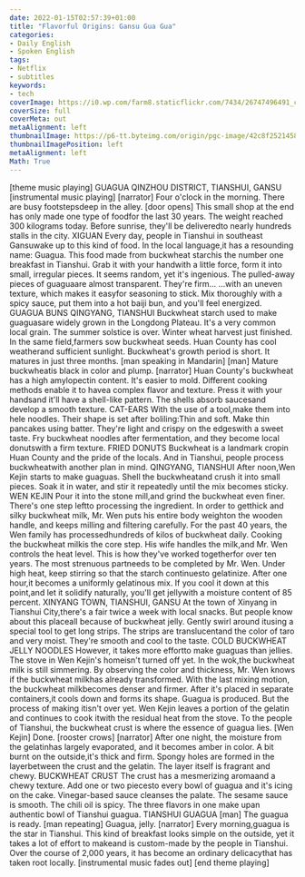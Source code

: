 ```yaml
---
date: 2022-01-15T02:57:39+01:00
title: "Flavorful Origins: Gansu Gua Gua"
categories:
- Daily English
- Spoken English
tags:
- Netflix
- subtitles
keywords:
- tech
coverImage: https://i0.wp.com/farm8.staticflickr.com/7434/26747496491_c1585b1229_o.jpg
coverSize: full
coverMeta: out
metaAlignment: left
thumbnailImage: https://p6-tt.byteimg.com/origin/pgc-image/42c8f25214584897bbe6ca67508095fd?from=pc
thumbnailImagePosition: left
metaAlignment: left
Math: True
---
```


<!--more-->
[theme music playing]
GUAGUA
QINZHOU DISTRICT, TIANSHUI, GANSU
[instrumental music playing]
[narrator] Four o'clock in the morning.
There are busy footstepsdeep in the alley.
[door opens]
This small shop at the end
has only made one type of foodfor the last 30 years.
The weight reached 300 kilograms today.
Before sunrise, they'll be deliveredto nearly hundreds stalls in the city.
XIGUAN
Every day,
people in Tianshui in southeast Gansuwake up to this kind of food.
In the local language,it has a resounding name: Guagua.
This food made from buckwheat starchis the number one breakfast in Tianshui.
Grab it with your handwith a little force,
form it into small, irregular pieces.
It seems random, yet it's ingenious.
The pulled-away pieces of guaguaare almost transparent.
They're firm…
…with an uneven texture,
which makes it easyfor seasoning to stick.
Mix thoroughly with a spicy sauce,
put them into a hot baiji bun,
and you'll feel energized.
GUAGUA BUNS
QINGYANG, TIANSHUI
Buckwheat starch used to make guaguasare widely grown in the Longdong Plateau.
It's a very common local grain.
The summer solstice is over.
Winter wheat harvest just finished.
In the same field,farmers sow buckwheat seeds.
Huan County has cool weatherand sufficient sunlight.
Buckwheat's growth period is short.
It matures in just three months.
[man speaking in Mandarin]
[man] Mature buckwheatis black in color and plump.
[narrator] Huan County's buckwheat has a high amylopectin content.
It's easier to mold.
Different cooking methods
enable it to havea complex flavor and texture.
Press it with your handsand it'll have a shell-like pattern.
The shells absorb saucesand develop a smooth texture.
CAT-EARS
With the use of a tool,make them into hele noodles.
Their shape is set after boliling:Thin and soft.
Make thin pancakes using batter.
They're light and crispy on the edgeswith a sweet taste.
Fry buckwheat noodles after fermentation,
and they become local donutswith a firm texture.
FRIED DONUTS
Buckwheat is a landmark cropin Huan County
and the pride of the locals.
And in Tianshui, people process buckwheatwith another plan in mind.
QINGYANG, TIANSHUI
After noon,Wen Kejin starts to make guaguas.
Shell the buckwheatand crush it into small pieces.
Soak it in water, and stir it repeatedly until the mix becomes sticky.
WEN KEJIN
Pour it into the stone mill,and grind the buckwheat even finer.
There's one step leftto processing the ingredient.
In order to getthick and silky buckwheat milk,
Mr. Wen puts his entire body weighton the wooden handle,
and keeps milling and filtering carefully.
For the past 40 years,
the Wen family has processedhundreds of kilos of buckwheat daily.
Cooking the buckwheat milkis the core step.
His wife handles the milk,and Mr. Wen controls the heat level.
This is how they've worked togetherfor over ten years.
The most strenuous partneeds to be completed by Mr. Wen.
Under high heat, keep stirring
so that the starch continuesto gelatinize.
After one hour,it becomes a uniformly gelatinous mix.
If you cool it down at this point,and let it solidify naturally,
you'll get jellywith a moisture content of 85 percent.
XINYANG TOWN, TIANSHUI, GANSU
At the town of Xinyang in Tianshui City,there's a fair twice a week
with local snacks.
But people know about this placeall because of buckwheat jelly.
Gently swirl around itusing a special tool
to get long strips.
The strips are translucentand the color of taro and very moist.
They're smooth and cool to the taste.
COLD BUCKWHEAT JELLY NOODLES
However, it takes more effortto make guaguas than jellies.
The stove in Wen Kejin's homeisn't turned off yet.
In the wok,the buckwheat milk is still simmering.
By observing the color and thickness,
Mr. Wen knows if the buckwheat milkhas already transformed.
With the last mixing motion,
the buckwheat milkbecomes denser and firmer.
After it's placed in separate containers,it cools down and forms its shape.
Guagua is produced.
But the process of making itisn't over yet.
Wen Kejin leaves a portion of the gelatin
and continues to cook itwith the residual heat from the stove.
To the people of Tianshui,
the buckwheat crust is where the essence of guagua lies.
[Wen Kejin] Done.
[rooster crows]
[narrator] After one night,
the moisture from the gelatinhas largely evaporated,
and it becomes amber in color.
A bit burnt on the outside,it's thick and firm.
Spongy holes are formed in the layerbetween the crust and the gelatin.
The layer itself is fragrant and chewy.
BUCKWHEAT CRUST
The crust has a mesmerizing aromaand a chewy texture.
Add one or two piecesto every bowl of guagua
and it's icing on the cake.
Vinegar-based sauce cleanses the palate.
The sesame sauce is smooth.
The chili oil is spicy.
The three flavors in one make upan authentic bowl of Tianshui guagua.
TIANSHUI GUAGUA
[man] The guagua is ready.
[man repeating] Guagua, jelly.
[narrator] Every morning,guagua is the star in Tianshui.
This kind of breakfast looks simple on the outside,
yet it takes a lot of effort to makeand is custom-made
by the people in Tianshui.
Over the course of 2,000 years,
it has become an ordinary delicacythat has taken root locally.
[instrumental music fades out]
[end theme playing]
